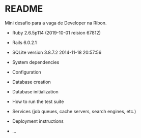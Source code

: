 # README

Mini desafio para a vaga de Developer na Ribon.

* Ruby 2.6.5p114 (2019-10-01 reision 67812)

* Rails 6.0.2.1

* SQLite version 3.8.7.2 2014-11-18 20:57:56

* System dependencies

* Configuration

* Database creation

* Database initialization

* How to run the test suite

* Services (job queues, cache servers, search engines, etc.)

* Deployment instructions

* ...
